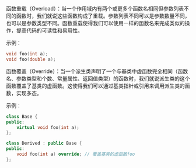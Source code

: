 函数重载（Overload）：当一个作用域内有两个或更多个函数名相同但参数列表不同的函数时，我们就说这些函数构成了重载。参数列表不同可以是参数数量不同，也可以是参数类型不同。函数重载使得我们可以使用一样的函数名来完成类似的操作，提高代码的可读性和易用性。

示例：

```c++
void foo(int a);
void foo(double a);
```

函数覆盖（Override）：当一个派生类声明了一个与基类中虚函数完全相同（函数名、参数类型和个数、常量属性、返回值类型）的函数时，我们就说派生类的这个函数覆盖了基类的虚函数。这使得我们可以通过基类指针或引用来调用派生类的函数，实现多态。

示例：

```c++
class Base {
public:
    virtual void foo(int a);
};

class Derived : public Base {
public:
    void foo(int a) override; // 覆盖基类的虚函数foo
};
```

